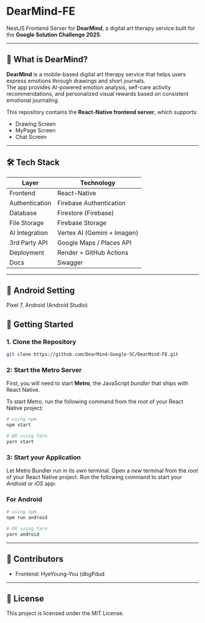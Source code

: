 # DearMind-FE

NestJS Frontend Server for **DearMind**, a digital art therapy service built for the **Google Solution Challenge 2025**.

---

## 🧠 What is DearMind?

**DearMind** is a mobile-based digital art therapy service that helps users express emotions through drawings and short journals.  
The app provides AI-powered emotion analysis, self-care activity recommendations, and personalized visual rewards based on consistent emotional journaling.

This repository contains the **React-Native frontend server**, which supports:

- Drawing Screen
- MyPage Screen
- Chat Screen
---

## 🛠️ Tech Stack

| Layer          | Technology |
|----------------|------------|
| Frontend       | React-Native |
| Authentication | Firebase Authentication |
| Database       | Firestore (Firebase) |
| File Storage   | Firebase Storage |
| AI Integration | Vertex AI (Gemini + Imagen) |
| 3rd Party API  | Google Maps / Places API |
| Deployment     | Render + GitHub Actions |
| Docs           | Swagger |

---

## 🚀 Android Setting

Pixel 7, Android (Android Studio)

## 🚀 Getting Started

### 1. Clone the Repository

```bash
git clone https://github.com/DearMind-Google-SC/DearMind-FE.git
```

### 2: Start the Metro Server

First, you will need to start **Metro**, the JavaScript _bundler_ that ships _with_ React Native.

To start Metro, run the following command from the _root_ of your React Native project:

```bash
# using npm
npm start

# OR using Yarn
yarn start
```

### 3: Start your Application

Let Metro Bundler run in its _own_ terminal. Open a _new_ terminal from the _root_ of your React Native project. Run the following command to start your _Android_ or _iOS_ app:

### For Android

```bash
# using npm
npm run android

# OR using Yarn
yarn android
```
-------

## 👥 Contributors

- Frontend: HyeYoung-You (dbgPdud

---

## 📄 License

This project is licensed under the MIT License.
